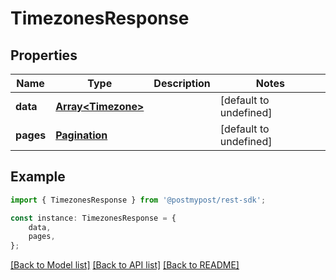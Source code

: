 # TimezonesResponse


## Properties

Name | Type | Description | Notes
------------ | ------------- | ------------- | -------------
**data** | [**Array&lt;Timezone&gt;**](Timezone.md) |  | [default to undefined]
**pages** | [**Pagination**](Pagination.md) |  | [default to undefined]

## Example

```typescript
import { TimezonesResponse } from '@postmypost/rest-sdk';

const instance: TimezonesResponse = {
    data,
    pages,
};
```

[[Back to Model list]](../README.md#documentation-for-models) [[Back to API list]](../README.md#documentation-for-api-endpoints) [[Back to README]](../README.md)
